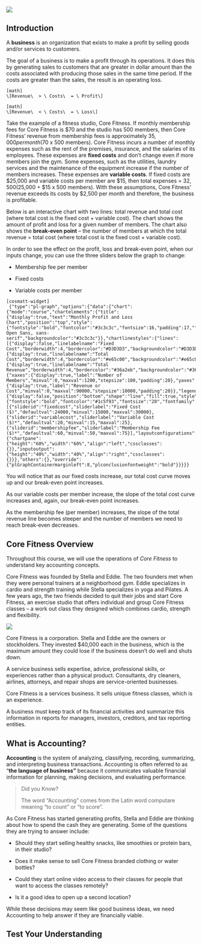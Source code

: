 ##### ![](./Chapter_1_Introduction_to_business_and_accounting_concepts/documents/resources/1.1_learningObj.svg)

## Introduction

A **business** is an organization that exists to make a profit by selling goods and/or services to customers.

The goal of a business is to make a profit through its operations. It does this by generating sales to customers that are greater in dollar amount than the costs associated with producing those sales in the same time period. If the costs are greater than the sales, the result is an operating loss.


```
[math]
\[Revenue\  > \ Costs\  = \ Profit\]
```


```
[math]
\[Revenue\  < \ Costs\  = \ Loss\]
```

Take the example of a fitness studio, Core Fitness. If monthly membership fees for Core Fitness is $70 and the studio has 500 members, then Core Fitness’ revenue from membership fees is approximately $35,000 per month ($70 x 500 members). Core Fitness incurs a number of monthly expenses such as the rent of the premises, insurance, and the salaries of its employees. These expenses are **fixed costs** and don’t change even if more members join the gym. Some expenses, such as the utilities, laundry services and the maintenance of the equipment increase if the number of members increases. These expenses are **variable costs**. If fixed costs are $25,000 and variable costs per member are $15, then total expenses = $32,500 ($25,000 + $15 x 500 members). With these assumptions, Core Fitness’ revenue exceeds its costs by $2,500 per month and therefore, the business is profitable.

Below is an interactive chart with two lines: total revenue and total cost (where total cost is the fixed cost + variable cost). The chart shows the amount of profit and loss for a given number of members. The chart also shows the **break-even point** – the number of members at which the total revenue = total cost (where total cost is the fixed cost + variable cost).

In order to see the effect on the profit, loss and break-even point, when our inputs change, you can use the three sliders below the graph to change:

  - Membership fee per member

  - Fixed costs

  - Variable costs per member

```
[cosmatt-widget]
 {"type":"pl-graph","options":{"data":{"chart":{"mode":"course","chartelements":{"title":{"display":true,"text":"Monthly Profit and Loss Chart","position":"top","style":{"fontstyle":"bold","fontcolor":"#3c3c3c","fontsize":16,"padding":17,"fontfamily":" Open Sans, sans-serif","backgroundcolor":"#3c3c3c"}},"chartlinestyles":{"lines":[{"display":false,"linelabelname":"Fixed Cost","borderwidth":4,"bordercolor":"#D3D3D3","backgroundcolor":"#D3D3D3","fill":false},{"display":true,"linelabelname":"Total Cost","borderwidth":4,"bordercolor":"#e65c00","backgroundcolor":"#e65c00","fill":false},{"display":true,"linelabelname":"Total Revenue","borderwidth":4,"bordercolor":"#36a2eb","backgroundcolor":"#36a2eb","fill":false}]},"axes":{"xaxes":{"display":true,"label":"Number of Members","minval":0,"maxval":1200,"stepsize":100,"padding":20},"yaxes":{"display":true,"label":"Revenue or Cost","minval":0,"maxval":90000,"stepsize":10000,"padding":20}},"legends":{"display":false,"position":"bottom","shape":"line","fill":true,"style":{"fontstyle":"bold","fontcolor":"#1c5f93","fontsize":"20","fontfamily":"Arial","backgroundcolor":"#993333"}}},"slidervalues":[{"sliderid":"fixedcost","sliderlabel":"Fixed Cost ($)","defaultval":24000,"minval":15000,"maxval":30000},{"sliderid":"variablecost","sliderlabel":"Variable Cost ($)*","defaultval":20,"minval":15,"maxval":25},{"sliderid":"membershipfee","sliderlabel":"Membership Fee ($)*","defaultval":60,"minval":50,"maxval":75}],"layoutconfigurations":{"chartpane":{"height":"60%","width":"60%","align":"left","cssclasses":{}},"inputoutput":{"height":"40%","width":"40%","align":"right","cssclasses":{}}},"others":{},"override":{"plGraphContainermarginleft":8,"plconclusionfontweight":"bold"}}}}} 
```

You will notice that as our fixed costs increase, our total cost curve moves up and our break-even point increases.

As our variable costs per member increase, the slope of the total cost curve increases and, again, our break-even point increases.

As the membership fee (per member) increases, the slope of the total revenue line becomes steeper and the number of members we need to reach break-even decreases.

## Core Fitness Overview

Throughout this course, we will use the operations of *Core Fitness* to understand key accounting concepts.

Core Fitness was founded by Stella and Eddie. The two founders met when they were personal trainers at a neighborhood gym. Eddie specializes in cardio and strength training while Stella specializes in yoga and Pilates. A few years ago, the two friends decided to quit their jobs and start Core Fitness, an exercise studio that offers individual and group Core Fitness classes – a work out class they designed which combines cardio, strength and flexibility.

![](./Chapter_1_Introduction_to_business_and_accounting_concepts/media/01_BusinessConcepts/image4.png)

Core Fitness is a corporation. Stella and Eddie are the owners or stockholders. They invested $40,000 each in the business, which is the maximum amount they could lose if the business doesn’t do well and shuts down.

A service business sells expertise, advice, professional skills, or experiences rather than a physical product. Consultants, dry cleaners, airlines, attorneys, and repair shops are service-oriented businesses.

Core Fitness is a services business. It sells unique fitness classes, which is an experience.

A business must keep track of its financial activities and summarize this information in reports for managers, investors, creditors, and tax reporting entities.

## What is Accounting?

**Accounting** is the system of analyzing, classifying, recording, summarizing, and interpreting business transactions. Accounting is often referred to as “**the language of business”** because it communicates valuable financial information for planning, making decisions, and evaluating performance.

> Did you Know?
> 
> The word “Accounting” comes from the Latin word computare meaning “to count” or “to score”.

As Core Fitness has started generating profits, Stella and Eddie are thinking about how to spend the cash they are generating. Some of the questions they are trying to answer include:

  - Should they start selling healthy snacks, like smoothies or protein bars, in their studio?

  - Does it make sense to sell Core Fitness branded clothing or water bottles?

  - Could they start online video access to their classes for people that want to access the classes remotely?

  - Is it a good idea to open up a second location?

While these decisions may seem like good business ideas, we need Accounting to help answer if they are financially viable.

## Test Your Understanding 

